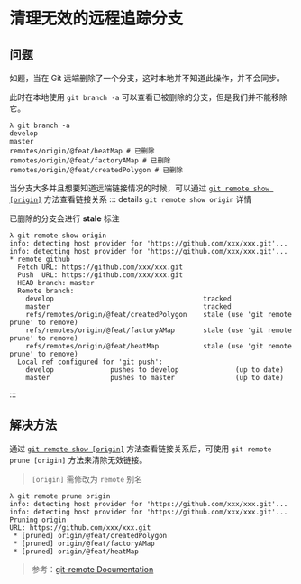 # 清理无效的远程追踪分支

## 问题

如题，当在 Git 远端删除了一个分支，这时本地并不知道此操作，并不会同步。

此时在本地使用 `git branch -a` 可以查看已被删除的分支，但是我们并不能移除它。

```shell {4-6}
λ git branch -a
develop
master
remotes/origin/@feat/heatMap # 已删除
remotes/origin/@feat/factoryAMap # 已删除
remotes/origin/@feat/createdPolygon # 已删除
```

当分支大多并且想要知道远端链接情况的时候，可以通过 [`git remote show [origin]`](./git-remote#查看某个远程仓库) 方法查看链接关系
::: details `git remote show origin` 详情

已删除的分支会进行 **stale** 标注

```shell {11-13}
λ git remote show origin
info: detecting host provider for 'https://github.com/xxx/xxx.git'...
info: detecting host provider for 'https://github.com/xxx/xxx.git'...
* remote github
  Fetch URL: https://github.com/xxx/xxx.git
  Push  URL: https://github.com/xxx/xxx.git
  HEAD branch: master
  Remote branch:
    develop                                     tracked
    master                                      tracked
    refs/remotes/origin/@feat/createdPolygon    stale (use 'git remote prune' to remove)
    refs/remotes/origin/@feat/factoryAMap       stale (use 'git remote prune' to remove)
    refs/remotes/origin/@feat/heatMap           stale (use 'git remote prune' to remove)
  Local ref configured for 'git push':
    develop              pushes to develop              (up to date)
    master               pushes to master               (up to date)
```

:::

## 解决方法

通过 [`git remote show [origin]`](./git-remote#查看某个远程仓库) 方法查看链接关系后，可使用 `git remote prune [origin]` 方法来清除无效链接。

> `[origin]` 需修改为 `remote` 别名

```shell {1}
λ git remote prune origin
info: detecting host provider for 'https://github.com/xxx/xxx.git'...
info: detecting host provider for 'https://github.com/xxx/xxx.git'...
Pruning origin
URL: https://github.com/xxx/xxx.git
 * [pruned] origin/@feat/createdPolygon
 * [pruned] origin/@feat/factoryAMap
 * [pruned] origin/@feat/heatMap
```

> 参考：[git-remote Documentation](https://git-scm.com/docs/git-remote#Documentation/git-remote.txt-empruneem)